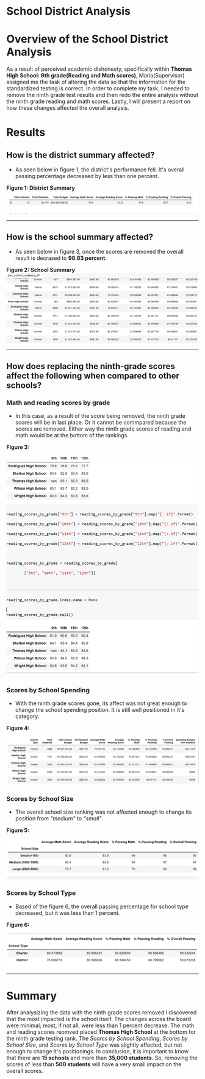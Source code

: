 # School District Analysis

 # Overview of the School District Analysis
As a result of perceived academic dishonesty, specifically within **Thomas High School: 9th grade(Reading and Math scores)**, Maria(Supervisor) assigned me the task of altering the data so that the information for the standardized testing is correct. In order to complete my task, I needed to remove the ninth grade test results and then redo the entire analysis without the ninth grade reading and math scores. Lastly, I will present a report on how these changes affected the overall analysis.

#  Results
## How is the district summary affected?
- As seen below in figure 1, the district's performance fell. It's overall passing percentage decreased by less than one percent. 

**Figure 1: District Summary**
![School District Analysis](https://github.com/Aszeal/School_District_Analysis/blob/main/Resources/District%20Analysis-Redo.png)
 
--------------------------------------------------------------------------------------------------------------------------------------------------------
## How is the school summary affected?

- As seen below in figure 3, once the scores are removed the overall result is decrased to **90.63 percent**.

**Figure 2: School Summary**
![School District Analysis](https://github.com/Aszeal/School_District_Analysis/blob/main/Resources/School_Summary-Orginal.png)

--------------------------------------------------------------------------------------------------------------------------------------------------------
## How does replacing the ninth-grade scores affect the following when compared to other schools?
### Math and reading scores by grade
- In this case, as a result of the score being removed, the ninth grade scores will be in last place. Or it cannot be commpared because the scores are removed. Either way the ninth grade scores of reading and math would be at the bottom of the rankings.

**Figure 3:**

![District Analysis](https://github.com/Aszeal/School_District_Analysis/blob/main/Resources/Math_and_Reading_scores1.png)

### Scores by School Spending
- With the ninth grade scores gone, its affect was not great enough to change the school spending position. It is still well positioned in it's category.

**Figure 4:**

![School District Analysis](https://github.com/Aszeal/School_District_Analysis/blob/main/Resources/spending_per_school.png)


### Scores by School Size
- The overall school size ranking was not affected enough to change its position from *"medium"* to *"small"*.

**Figure 5:**

![School District Analysis](https://github.com/Aszeal/School_District_Analysis/blob/main/Resources/Scores_by_Size.png)


### Scores by School Type
- Based of the figure 6, the overall passing percentage for school type decreased, but it was less than 1 percent.

**Figure 6:**

![School District Analysis](https://github.com/Aszeal/School_District_Analysis/blob/main/Resources/Scores_by_School_Type.png)

-------------------------------------------------------------------------------------------------------------------------------------------------------------
# Summary 
After analysizing the data with the ninth grade scores removed I discovered that the most impacted is the school itself. The changes across the board were minimal; most, if not all, were less than 1 percent decrease. The math and reading scores reomved placed **Thomas High School** at the bottom for the ninth grade testing rank. The *Scores by School Spending*, *Scores by School Size*, and *Scores by School Type* was slightly affected, but not enough to change it's positionings.  In conclusion, it is important to know that there are **15 schools** and more than **35,000 students**. So, removing the scores of less than **500 students** will have a very small impact on the overall scores.
